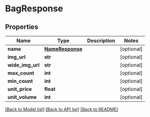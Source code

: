 # BagResponse

## Properties
Name | Type | Description | Notes
------------ | ------------- | ------------- | -------------
**name** | [**NameResponse**](NameResponse.md) |  | [optional] 
**img_url** | **str** |  | [optional] 
**wide_img_url** | **str** |  | [optional] 
**max_count** | **int** |  | [optional] 
**min_count** | **int** |  | [optional] 
**unit_price** | **float** |  | [optional] 
**unit_volume** | **int** |  | [optional] 

[[Back to Model list]](../README.md#documentation-for-models) [[Back to API list]](../README.md#documentation-for-api-endpoints) [[Back to README]](../README.md)

